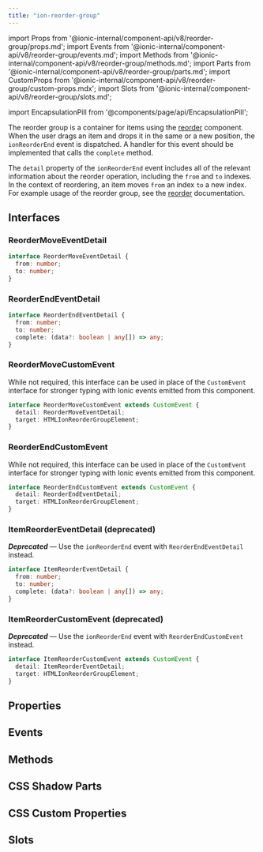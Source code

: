 ```yaml
---
title: "ion-reorder-group"
---
```

import Props from '@ionic-internal/component-api/v8/reorder-group/props.md';
import Events from '@ionic-internal/component-api/v8/reorder-group/events.md';
import Methods from '@ionic-internal/component-api/v8/reorder-group/methods.md';
import Parts from '@ionic-internal/component-api/v8/reorder-group/parts.md';
import CustomProps from '@ionic-internal/component-api/v8/reorder-group/custom-props.mdx';
import Slots from '@ionic-internal/component-api/v8/reorder-group/slots.md';

<head>
  <title>ion-reorder-group: Wrapper Component for Reorder Items</title>
  <meta name="description" content="ion-reorder-group is a wrapper component for items using the ion-reorder component on Ionic apps. Read to learn more about ion-reorder-group usage." />
</head>

import EncapsulationPill from '@components/page/api/EncapsulationPill';


The reorder group is a container for items using the [reorder](./reorder) component. When the user drags an item and drops it in the same or a new position, the `ionReorderEnd` event is dispatched. A handler for this event should be implemented that calls the `complete` method.

The `detail` property of the `ionReorderEnd` event includes all of the relevant information about the reorder operation, including the `from` and `to` indexes. In the context of reordering, an item moves `from` an index `to` a new index. For example usage of the reorder group, see the [reorder](./reorder) documentation.


## Interfaces

### ReorderMoveEventDetail

```typescript
interface ReorderMoveEventDetail {
  from: number;
  to: number;
}
```

### ReorderEndEventDetail

```typescript
interface ReorderEndEventDetail {
  from: number;
  to: number;
  complete: (data?: boolean | any[]) => any;
}
```

### ReorderMoveCustomEvent

While not required, this interface can be used in place of the `CustomEvent` interface for stronger typing with Ionic events emitted from this component.

```typescript
interface ReorderMoveCustomEvent extends CustomEvent {
  detail: ReorderMoveEventDetail;
  target: HTMLIonReorderGroupElement;
}

```

### ReorderEndCustomEvent

While not required, this interface can be used in place of the `CustomEvent` interface for stronger typing with Ionic events emitted from this component.

```typescript
interface ReorderEndCustomEvent extends CustomEvent {
  detail: ReorderEndEventDetail;
  target: HTMLIonReorderGroupElement;
}
```

### ItemReorderEventDetail (deprecated)

**_Deprecated_** — Use the `ionReorderEnd` event with `ReorderEndEventDetail` instead.

```typescript
interface ItemReorderEventDetail {
  from: number;
  to: number;
  complete: (data?: boolean | any[]) => any;
}
```

### ItemReorderCustomEvent (deprecated)

**_Deprecated_** — Use the `ionReorderEnd` event with `ReorderEndCustomEvent` instead.

```typescript
interface ItemReorderCustomEvent extends CustomEvent {
  detail: ItemReorderEventDetail;
  target: HTMLIonReorderGroupElement;
}
```


## Properties
<Props />

## Events
<Events />

## Methods
<Methods />

## CSS Shadow Parts
<Parts />

## CSS Custom Properties
<CustomProps />

## Slots
<Slots />
